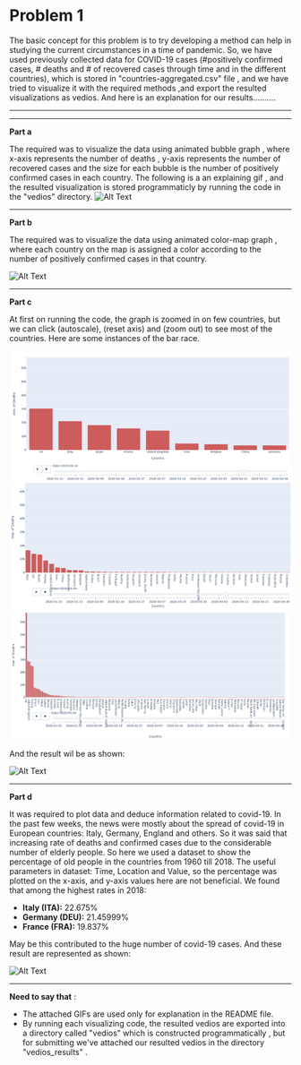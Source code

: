 # Problem 1
The basic concept for this problem is to try developing a method can help in studying the current circumstances in a time of pandemic. 
So, we have used previously collected data for COVID-19 cases (#positively confirmed cases, # deaths and # of recovered cases through time and in the different countries), which is stored in "countries-aggregated.csv" file , and we have tried to visualize it with the required methods ,and export the resulted visualizations as vedios.
And here is an explanation for our results..........

----------------------------------
----------------------------------

**Part a**

The required was to visualize the data using animated bubble graph , where x-axis represents the number of deaths , y-axis represents the number of recovered cases and the size for each bubble is the number of positively confirmed cases in each country.
The following is a an explaining gif , and the resulted visualization is stored programmaticly by running the code in the "vedios" directory.
![Alt Text](GIFs/bubble.gif)

-----------------------------
**Part b**

The required was to visualize the data using animated color-map graph , where each country on the map is assigned a color according to the number of positively confirmed cases in that country.

![Alt Text](GIFs/map.gif)






----------------------------------------------------
**Part c**

At first on running the code, the graph is zoomed in on few countries, but we can click (autoscale), (reset axis) and (zoom out) to see most of the countries. Here are some instances of the bar race.

![Image](images/animatedbar.png)
![Image](images/animatedbar4.png)
![Image](images/animatedbar2.png)


And the result wil be as shown:


![Alt Text](GIFs/barchart.gif)



-----------------------------------------------------
**Part d**

It was required to plot data and deduce information related to covid-19. In the past few weeks, the news were mostly about the spread of covid-19 in European countries: Italy, Germany, England and others. So it was said that increasing rate of deaths and confirmed cases due to the considerable number of elderly people. So here we used a dataset to show the percentage of old people in the countries from 1960 till 2018. The useful parameters in dataset: Time, Location and Value, so the percentage was plotted on the x-axis, and y-axis values here are not beneficial. We found that among the highest rates in 2018:

* **Italy (ITA):** 22.675%
* **Germany (DEU):** 21.45999%
* **France (FRA):** 19.837%

May be this contributed to the huge number of covid-19 cases. And these result are represented as shown:



![Alt Text](GIFs/scatter.gif)

---------------------------------
**Need to say that** :

- The attached GIFs are used only for explanation in the README file.
- By running each visualizing code, the resulted vedios are exported into a directory called "vedios" which is constructed programmatically , but for submitting we've attached our resulted vedios in the directory "vedios_results" .


